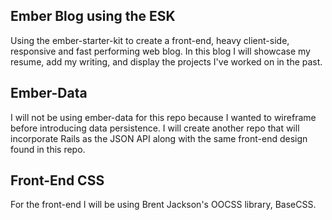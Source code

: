 ## Ember Blog using the ESK
Using the ember-starter-kit to create a front-end, heavy client-side, responsive and fast performing web blog.
In this blog I will showcase my resume, add my writing, and display the projects I've worked on in the past.

## Ember-Data
I will not be using ember-data for this repo because I wanted to wireframe before introducing data persistence. I will create another repo that will incorporate Rails as the JSON API along with the same front-end design found in this repo. 

## Front-End CSS
For the front-end I will be using Brent Jackson's OOCSS library, BaseCSS. 
